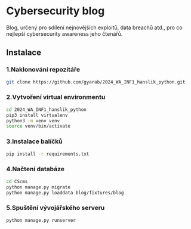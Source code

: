# Cybersecurity blog
Blog, určený pro sdílení nejnovějších exploitů, data breachů atd., pro co nejlepší cybersecurity awareness jeho čtenářů.

## Instalace
### 1.Naklonování repozitáře
```bash
git clone https://github.com/gyarab/2024_WA_INF1_hanslik_python.git
```
### 2.Vytvoření virtual environmentu
```bash
cd 2024_WA_INF1_hanslik_python
pip3 install virtualenv
python3 -m venv venv
source venv/bin/activate
```
### 3.Instalace balíčků
```bash
pip install -r requirements.txt
```
### 4.Načtení databáze
```bash
cd CScms
python manage.py migrate
python manage.py loaddata blog/fixtures/blog
```
### 5.Spuštění vývojářského serveru
```bash
python manage.py runserver
```
